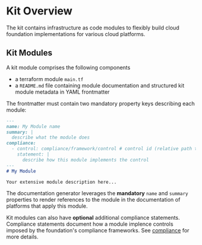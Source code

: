 # Kit Overview

The kit contains infrastructure as code modules to flexibly build cloud foundation implementations for various cloud platforms.

## Kit Modules

A kit module comprises the following components

- a terraform module `main.tf`
- a `README.md` file containing module documentation and structured kit module metadata in YAML frontmatter

The frontmatter must contain two mandatory property keys describing each module:

```markdown
---
name: My Module name
summary: |
  describe what the module does
compliance: 
  - control: compliance/framework/control # control id (relative path to the control's .md file without extension)
    statement: |
      describe how this module implements the control
---
# My Module

Your extensive module description here...
```

The documentation generator leverages the **mandatory** `name` and `summary` properties to render references to the module in the documentation
of platforms that apply this module.

Kit modules can also have **optional** additional compliance statements. Compliance statements document how a module
implence controls imposed by the foundation's compliance frameworks. See [compliance](/compliance) for more details.